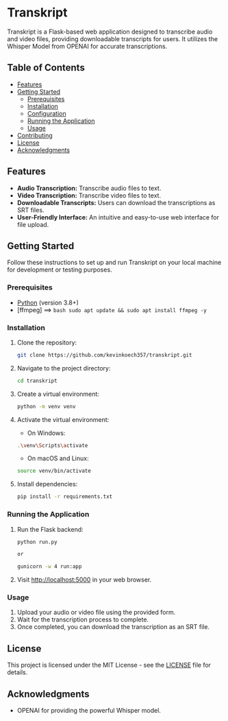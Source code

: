 # Transkript

Transkript is a Flask-based web application designed to transcribe audio and video files, providing downloadable transcripts for users. It utilizes the Whisper Model from OPENAI for accurate transcriptions.

## Table of Contents

- [Features](#features)
- [Getting Started](#getting-started)
  - [Prerequisites](#prerequisites)
  - [Installation](#installation)
  - [Configuration](#configuration)
  - [Running the Application](#running-the-application)
  - [Usage](#usage)
- [Contributing](#contributing)
- [License](#license)
- [Acknowledgments](#acknowledgments)

## Features

- **Audio Transcription:** Transcribe audio files to text.
- **Video Transcription:** Transcribe video files to text.
- **Downloadable Transcripts:** Users can download the transcriptions as SRT files.
- **User-Friendly Interface:** An intuitive and easy-to-use web interface for file upload.

## Getting Started

Follow these instructions to set up and run Transkript on your local machine for development or testing purposes.

### Prerequisites

- [Python](https://www.python.org/) (version 3.8+)
- [ffmpeg] ==> ```bash sudo apt update && sudo apt install ffmpeg -y```

### Installation

1. Clone the repository:

    ```bash
    git clone https://github.com/kevinkoech357/transkript.git
    ```

2. Navigate to the project directory:

    ```bash
    cd transkript
    ```

3. Create a virtual environment:

    ```bash
    python -m venv venv
    ```

4. Activate the virtual environment:

    - On Windows:

    ```bash
    .\venv\Scripts\activate
    ```

    - On macOS and Linux:

    ```bash
    source venv/bin/activate
    ```

5. Install dependencies:

    ```bash
    pip install -r requirements.txt
    ```

### Running the Application

1. Run the Flask backend:

    ```bash
    python run.py 

    or 

    gunicorn -w 4 run:app
    ```

2. Visit [http://localhost:5000](http://localhost:5000) in your web browser.

### Usage

1. Upload your audio or video file using the provided form.
2. Wait for the transcription process to complete.
3. Once completed, you can download the transcription as an SRT file.


## License

This project is licensed under the MIT License - see the [LICENSE](LICENSE) file for details.

## Acknowledgments

- OPENAI for providing the powerful Whisper model.

